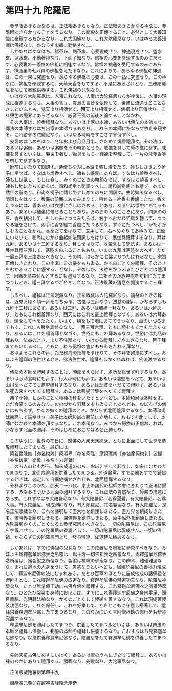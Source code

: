 # 第四十九 陀羅尼
　參學眼あきらかなるは、正法眼あきらかなり。正法眼あきらかなるゆゑに、參學眼あきらかなることをうるなり。この關棙を正傳すること、必然として大善知識に奉覲するちからなり。これ大因緣なり、これ大陀羅尼なり。いはゆる大善知識は佛祖なり。かならず巾瓶に勤恪すべし。  
　しかあればすなはち、縕茶來、點茶來、心要現成せり、神通現成せり。盥水來、瀉水來、不動著境なり、下面了知なり。佛祖の心要を參學するのみにあらず、心要裏の一兩位の佛祖に相逢するなり。佛祖の神通を受用するのみにあらず、神通裏の七八員の佛祖をえたるなり。これによりて、あらゆる佛祖の神通は、この一束に究盡せり。あらゆる佛祖の心要は、この一拈に究盡せり。このゆゑに、佛祖を奉覲するに、天華天香をもてする、不是にあらざれども、三昧陀羅尼を拈じて奉覲供養する、これ佛祖の兒孫なり。  
　いはゆる大陀羅尼は、人事これなり。人事は大陀羅尼なるがゆゑに、人事の現成に相逢するなり。人事の言は、震旦の言音を依模して、世諦に流通せることひさしといふとも、梵天より相傳せず、西天より相傳せず、佛祖より正傳せり。これ聲色の境界にあらざるなり、威音王佛の前後を論ずることなかれ。  
　その人事は、燒香禮拜なり。あるいは出家の本師、あるいは傳法の本師あり。傳法の本師すなはち出家の本師なるもあり。これらの本師にかならず依止奉覲する、これ咨參の陀羅尼なり。いはゆる時時をすごさず參侍すべし。  
　安居のはじめをはり、冬年および月旦月半、さだめて燒香禮拜す。その法は、あるいは粥前、あるいは粥罷をその時節とせり。威儀を具して師の堂に參ず。威儀を具すといふは、袈裟を著し、坐具をもち、鞋襪を整理して、一片の沈箋香等を帶して參ずるなり。  
　師前にいたりて問訊す。侍僧ちなみに香爐を裝し燭をたて、師もしさきより椅子に坐せば、すなはち燒香すべし。師もし帳裏にあらば、すなはち燒香すべし。師もしは臥し、もしは食し、かくのごときの時節ならば、すなはち燒香すべし。師もし地にたちてあらば、請和尚坐と問訊すべし。請和尚穩便とも請ず。あまた請坐の辭あり。和尚を椅子に請じ坐せしめてのちに問訊す。曲躬如法なるべし。問訊しをはりて、香臺の前面にあゆみよりて、帶せる一片香を香爐にたつ。香をたつるには、香あるいは衣襟にさしはさめることあり。あるいは懷中にもてるもあり。あるいは袖裏に帶せることもあり。おのおの人のこころにあり。問訊ののち、香を拈出して、もしかみにつつみたらば、右手へむかひて肩を轉じて、つつめる紙をさげて、兩手に香を縕て香爐にたつるなり。すぐにたつべし、かたぶかしむることなかれ。香をたてをはりて、叉手して、右へめぐりてあゆみて、正面にいたりて、和尚にむかひ曲躬如法問訊しをはりて、展坐具禮拜するなり。拜は九拜、あるいは十二拜するなり。拜しをはりて、收坐具して問訊す。あるいは一展坐具禮三拜して、寒暄をのぶることもあり。いまの九拜は寒暄をのべず、ただ一展三拜を三度あるべきなり。その儀、はるかに七佛よりつたはれるなり。宗旨正傳しきたれり。このゆゑにこの儀をもちゐる。かくのごとくの禮拜、そのときをむかふるごとに癈することなし。そのほか、法益をかうぶるたびごとには禮拜す。因緣を請益せんとするにも禮拜するなり。二祖そのかみ見處を初祖にたてまつりしとき、禮三拜するがごときこれなり。正法眼藏の消息を開演するに三拜す。  
　しるべし、禮拜は正法眼藏なり。正法眼藏は大陀羅尼なり。請益のときの拜は、近來おほく頓一拜をもちゐる。古儀は三拜なり。法益の謝拜、かならずしも九拜十二拜にあらず。あるいは三拜、あるいは觸禮一拜なり。あるいは六拜あり。ともにこれ稽首拜なり。西天にはこれを最上禮拜となづく。あるいは六拜あり、頭をもて地をたたく。いはく、額をもて地にあててうつなり、血のいづるまでもす、これにも展坐具せるなり。一拜三拜六拜、ともに額をもて地をたたくなり。あるいはこれを頓首拜となづく。世俗にもこの拜あるなり。世俗には九品の拜あり。法益のとき、また不住拜あり。いはゆる禮拜してやまざるなり。百千拜までもいたるべし。ともにこれら佛祖の會にもちゐきたれる拜なり。  
　おほよそこれらの拜、ただ和尚の指揮をまぼりて、その拜を如法にすべし。おほよそ禮拜の住世せるとき、佛法住世す。禮拜もしかくれぬれば、佛法滅するなり。  
　傳法の本師を禮拜することは、時節をえらばず、處所を論ぜず拜するなり。あるいは臥時食時にも拜す、行大小時にも拜す。あるいは牆壁をへだて、あるいは山川をへだてても遙望禮拜するなり。あるいは劫波をへだてて禮拜す、あるいは生死去來をへだてて禮拜す、あるいは菩提涅槃をへだてて禮拜す。  
　弟子小師、しかのごとく種種の拜をいたすといへども、本師和尚は答拜せず。ただ合掌するのみなり。おのづから奇拜をもちゐることあれども、おぼろげの儀にはもちゐず。かくの如くの禮拜のとき、かならず北面禮拜するなり。本師和尚は南面して端坐せり。弟子は本師和尚の面前に立地して、おもてを北にして、本師にむかひて本師を拜するなり。これ本儀なり。みづから歸依の正信おこれば、かならず北面の禮拜、そのはじめにおこなはると正傳せり。  
  
　このゆゑに、世尊の在日に、歸佛の人衆天衆龍衆、ともに北面にして世尊を恭敬禮拜したてまつる。最初には、  
　阿若憍陳如［亦名拘隣］阿濕卑［亦名阿陛］摩訶摩南［亦名摩訶拘利］波提［亦名跋提］婆敷［亦名十力迦葉］  
　この五人のともがら、如來成道ののち、おぼえずして起立し、如來にむかひたてまつりて、北面の禮拜を供養したてまつる。外道魔黨、すでに邪をすてて歸佛するときは、必定して自搆他搆せざれども、北面禮拜するなり。  
　それよりこのかた、西天二十八代、東土の諸代の祖師の會にきたりて正法に歸する、みなおのづから北面の禮拜するなり。これ正法の肯然なり、師弟の搆意にあらず。これすなはち大陀羅尼なり。有大陀羅尼、名爲圓覺。有大陀羅尼、名爲人事。有大陀羅尼、現成禮拜なり。有大陀羅尼、其名袈裟なり。有大陀羅尼、是名正法眼藏なり。これを誦呪して盡大地を鎭護しきたる、盡方界を鎭成しきたる、盡時界を鎭現しきたる、盡佛界を鎭作しきたる、庵中庵外を鎭通しきたる。大陀羅尼かくのごとくなると參學究辨すべきなり。一切の陀羅尼は、この陀羅尼を字母とせり。この陀羅尼の眷屬として、一切の陀羅尼は現成せり。一切の佛祖、かならずこの陀羅尼門より、發心辨道、成道轉法輪あるなり。  
  
　しかあれば、すでに佛祖の兒孫なり、この陀羅尼を審細に參究すべきなり。おほよそ爲釋迦牟尼佛衣之所覆は、爲十方一切佛祖衣之所覆なり。爲釋迦牟尼佛衣之所覆は、爲袈裟之所覆なり。袈裟は標幟の佛衆なり。この辨肯、難値難遇なり。まれに邊地の人身をうけて、愚蒙なりといへども、宿殖陀羅尼の善根力現成して、釋迦牟尼佛の法にむまれあふ。たとひ百草のほとりに自成他成の諸佛祖を禮拜すとも、これ釋迦牟尼佛の成道なり。釋迦牟尼佛の辨道功夫なり。陀羅尼神變なり。たとひ無量億千劫に古佛今佛を禮拜する、これ釋迦牟尼佛衣之所覆時節なり。ひとたび袈裟を身體におほふは、すでにこれ得釋迦牟尼佛之身肉手足、頭目髓腦、光明轉法輪なり。かくのごとくして袈裟を著するなり。これは現成著袈裟功德なり。これを保任し、これを好樂して、ときとともに守護し搭著して、禮拜供養釋迦牟尼佛したてまつるなり。このなかにいく三阿僧祇劫の修行をも辨肯究盡するなり。  
　釋迦牟尼佛を禮拜したてまつり、供養したてまつるといふは、あるいは傳法の本師を禮拜し供養し、剃髪の本師を禮拜し供養するなり。これすなはち見釋迦牟尼佛なり。以法供養釋迦牟尼佛なり。陀羅尼をもて釋迦牟尼佛を供養したてまつるなり。  
  
　先師天童古佛しめすにいはく、あるいは雪のうへにきたりて禮拜し、あるいは糠のなかにありて禮拜する、勝躅なり、先蹤なり、大陀羅尼なり。  
  
　正法眼藏陀羅尼第四十九  
  
　爾時寬元癸卯在越宇吉峰精舍示衆